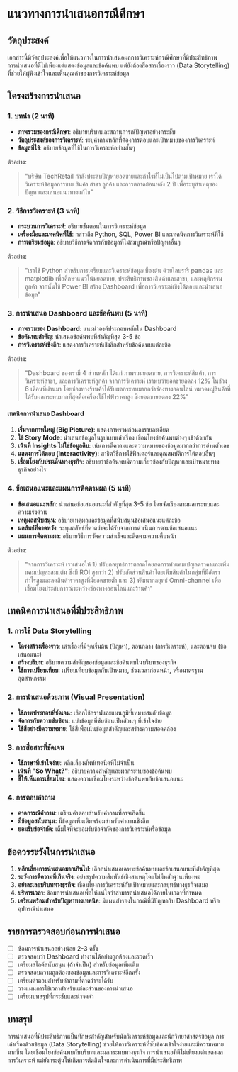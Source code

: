 # แนวทางการนำเสนอกรณีศึกษา

## วัตถุประสงค์
เอกสารนี้มีวัตถุประสงค์เพื่อให้แนวทางในการนำเสนอผลการวิเคราะห์กรณีศึกษาที่มีประสิทธิภาพ การนำเสนอที่ดีไม่เพียงแต่แสดงข้อมูลและข้อค้นพบ แต่ยังต้องสื่อสารเรื่องราว (Data Storytelling) ที่ช่วยให้ผู้ฟังเข้าใจและเห็นคุณค่าของการวิเคราะห์ข้อมูล

## โครงสร้างการนำเสนอ

### 1. บทนำ (2 นาที)
- **ภาพรวมของกรณีศึกษา**: อธิบายบริบทและสถานการณ์ปัญหาอย่างกระชับ
- **วัตถุประสงค์ของการวิเคราะห์**: ระบุคำถามหลักที่ต้องการตอบและเป้าหมายของการวิเคราะห์
- **ข้อมูลที่ใช้**: อธิบายข้อมูลที่ใช้ในการวิเคราะห์อย่างสั้นๆ

ตัวอย่าง:
> "บริษัท TechRetail กำลังประสบปัญหายอดขายและกำไรที่ไม่เป็นไปตามเป้าหมาย เราได้วิเคราะห์ข้อมูลการขาย สินค้า สาขา ลูกค้า และการตลาดย้อนหลัง 2 ปี เพื่อระบุสาเหตุของปัญหาและเสนอแนวทางแก้ไข"

### 2. วิธีการวิเคราะห์ (3 นาที)
- **กระบวนการวิเคราะห์**: อธิบายขั้นตอนในการวิเคราะห์ข้อมูล
- **เครื่องมือและเทคนิคที่ใช้**: กล่าวถึง Python, SQL, Power BI และเทคนิคการวิเคราะห์ที่ใช้
- **การเตรียมข้อมูล**: อธิบายวิธีการจัดการกับข้อมูลที่ไม่สมบูรณ์หรือปัญหาอื่นๆ

ตัวอย่าง:
> "เราใช้ Python สำหรับการเตรียมและวิเคราะห์ข้อมูลเบื้องต้น ด้วยไลบรารี pandas และ matplotlib เพื่อศึกษาแนวโน้มยอดขาย, ประสิทธิภาพของสินค้าและสาขา, และพฤติกรรมลูกค้า จากนั้นใช้ Power BI สร้าง Dashboard เพื่อการวิเคราะห์เชิงโต้ตอบและนำเสนอข้อมูล"

### 3. การนำเสนอ Dashboard และข้อค้นพบ (5 นาที)
- **ภาพรวมของ Dashboard**: แนะนำองค์ประกอบหลักใน Dashboard
- **ข้อค้นพบสำคัญ**: นำเสนอข้อค้นพบที่สำคัญที่สุด 3-5 ข้อ
- **การวิเคราะห์เชิงลึก**: แสดงการวิเคราะห์เชิงลึกสำหรับข้อค้นพบแต่ละข้อ

ตัวอย่าง:
> "Dashboard ของเรามี 4 ส่วนหลัก ได้แก่ ภาพรวมยอดขาย, การวิเคราะห์สินค้า, การวิเคราะห์สาขา, และการวิเคราะห์ลูกค้า จากการวิเคราะห์ เราพบว่ายอดขายลดลง 12% ในช่วง 6 เดือนที่ผ่านมา โดยช่องทางร้านค้าได้รับผลกระทบมากกว่าช่องทางออนไลน์ หมวดหมู่สินค้าที่ได้รับผลกระทบมากที่สุดคือเครื่องใช้ไฟฟ้าราคาสูง ซึ่งยอดขายลดลง 22%"

#### เทคนิคการนำเสนอ Dashboard
1. **เริ่มจากภาพใหญ่ (Big Picture)**: แสดงภาพรวมก่อนลงรายละเอียด
2. **ใช้ Story Mode**: นำเสนอข้อมูลในรูปแบบเล่าเรื่อง เชื่อมโยงข้อค้นพบต่างๆ เข้าด้วยกัน
3. **เน้นที่ Insights ไม่ใช่ข้อมูลดิบ**: เน้นการตีความและความหมายของข้อมูลมากกว่าการอ่านตัวเลข
4. **แสดงการโต้ตอบ (Interactivity)**: สาธิตวิธีการใช้ฟิลเตอร์และคุณสมบัติการโต้ตอบอื่นๆ
5. **เชื่อมโยงกับประเด็นทางธุรกิจ**: อธิบายว่าข้อค้นพบมีความเกี่ยวข้องกับปัญหาและเป้าหมายทางธุรกิจอย่างไร

### 4. ข้อเสนอแนะและแผนการติดตามผล (5 นาที)
- **ข้อเสนอแนะหลัก**: นำเสนอข้อเสนอแนะที่สำคัญที่สุด 3-5 ข้อ โดยจัดเรียงตามผลกระทบและความเร่งด่วน
- **เหตุผลสนับสนุน**: อธิบายเหตุผลและข้อมูลที่สนับสนุนข้อเสนอแนะแต่ละข้อ
- **ผลลัพธ์ที่คาดหวัง**: ระบุผลลัพธ์ที่คาดว่าจะได้รับจากการดำเนินการตามข้อเสนอแนะ
- **แผนการติดตามผล**: อธิบายวิธีการวัดความสำเร็จและติดตามความคืบหน้า

ตัวอย่าง:
> "จากการวิเคราะห์ เราเสนอให้ 1) ปรับกลยุทธ์การตลาดโดยลดการทำแคมเปญลดราคาและเพิ่มแคมเปญสะสมแต้ม ซึ่งมี ROI สูงกว่า 2) ปรับสัดส่วนสินค้าโดยเพิ่มสินค้าในกลุ่มที่มีอัตรากำไรสูงและลดสินค้าราคาสูงที่มียอดขายต่ำ และ 3) พัฒนากลยุทธ์ Omni-channel เพื่อเชื่อมโยงประสบการณ์ระหว่างช่องทางออนไลน์และร้านค้า"

## เทคนิคการนำเสนอที่มีประสิทธิภาพ

### 1. การใช้ Data Storytelling
- **โครงสร้างเรื่องราว**: เล่าเรื่องที่มีจุดเริ่มต้น (ปัญหา), ตอนกลาง (การวิเคราะห์), และตอนจบ (ข้อเสนอแนะ)
- **สร้างบริบท**: อธิบายความสำคัญของข้อมูลและข้อค้นพบในบริบทของธุรกิจ
- **ใช้การเปรียบเทียบ**: เปรียบเทียบข้อมูลกับเป้าหมาย, ช่วงเวลาก่อนหน้า, หรือมาตรฐานอุตสาหกรรม

### 2. การนำเสนอด้วยภาพ (Visual Presentation)
- **ใช้ภาพประกอบที่ชัดเจน**: เลือกใช้กราฟและแผนภูมิที่เหมาะสมกับข้อมูล
- **จัดการกับความซับซ้อน**: แบ่งข้อมูลที่ซับซ้อนเป็นส่วนๆ ที่เข้าใจง่าย
- **ใช้สีอย่างมีความหมาย**: ใช้สีเพื่อเน้นข้อมูลสำคัญและสร้างความสอดคล้อง

### 3. การสื่อสารที่ชัดเจน
- **ใช้ภาษาที่เข้าใจง่าย**: หลีกเลี่ยงศัพท์เทคนิคที่ไม่จำเป็น
- **เน้นที่ "So What?"**: อธิบายความสำคัญและผลกระทบของข้อค้นพบ
- **ชี้ให้เห็นการเชื่อมโยง**: แสดงความเชื่อมโยงระหว่างข้อค้นพบกับข้อเสนอแนะ

### 4. การตอบคำถาม
- **คาดการณ์คำถาม**: เตรียมคำตอบสำหรับคำถามที่อาจเกิดขึ้น
- **มีข้อมูลสนับสนุน**: มีข้อมูลเพิ่มเติมพร้อมสำหรับคำถามเชิงลึก
- **ยอมรับข้อจำกัด**: เต็มใจที่จะยอมรับข้อจำกัดของการวิเคราะห์หรือข้อมูล

## ข้อควรระวังในการนำเสนอ

1. **หลีกเลี่ยงการนำเสนอมากเกินไป**: เลือกนำเสนอเฉพาะข้อค้นพบและข้อเสนอแนะที่สำคัญที่สุด
2. **ระวังการตีความที่เกินจริง**: อย่าสรุปความสัมพันธ์เชิงสาเหตุโดยไม่มีหลักฐานเพียงพอ
3. **อย่าละเลยบริบททางธุรกิจ**: เชื่อมโยงการวิเคราะห์กับเป้าหมายและกลยุทธ์ทางธุรกิจเสมอ
4. **บริหารเวลา**: ซ้อมการนำเสนอเพื่อให้แน่ใจว่าสามารถนำเสนอได้ภายในเวลาที่กำหนด
5. **เตรียมพร้อมสำหรับปัญหาทางเทคนิค**: มีแผนสำรองในกรณีที่มีปัญหากับ Dashboard หรืออุปกรณ์นำเสนอ

## รายการตรวจสอบก่อนการนำเสนอ

- [ ] ซ้อมการนำเสนออย่างน้อย 2-3 ครั้ง
- [ ] ตรวจสอบว่า Dashboard ทำงานได้อย่างถูกต้องและรวดเร็ว
- [ ] เตรียมสไลด์สนับสนุน (ถ้าจำเป็น) สำหรับข้อมูลเพิ่มเติม
- [ ] ตรวจสอบความถูกต้องของข้อมูลและการวิเคราะห์อีกครั้ง
- [ ] เตรียมคำตอบสำหรับคำถามที่คาดว่าจะได้รับ
- [ ] วางแผนการใช้เวลาสำหรับแต่ละส่วนของการนำเสนอ
- [ ] เตรียมบทสรุปที่กระชับและน่าจดจำ

## บทสรุป

การนำเสนอที่มีประสิทธิภาพเป็นทักษะสำคัญสำหรับนักวิเคราะห์ข้อมูลและนักวิทยาศาสตร์ข้อมูล การเล่าเรื่องด้วยข้อมูล (Data Storytelling) ช่วยให้การวิเคราะห์ที่ซับซ้อนเข้าใจง่ายและมีความหมายมากขึ้น โดยเชื่อมโยงข้อค้นพบกับบริบทและผลกระทบทางธุรกิจ การนำเสนอที่ดีไม่เพียงแต่แสดงผลการวิเคราะห์ แต่ยังกระตุ้นให้เกิดการตัดสินใจและการดำเนินการที่มีประสิทธิภาพ
